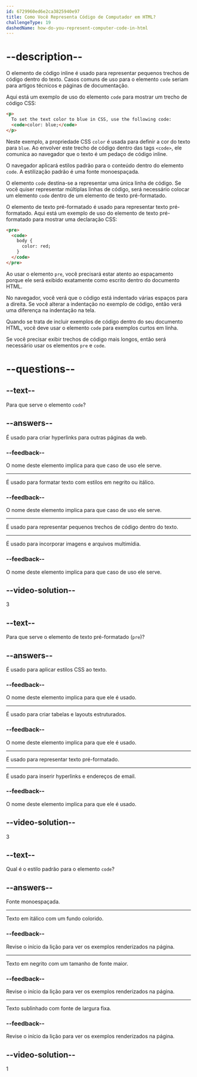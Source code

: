 ```yaml
---
id: 6729960ed6e2ca3825940e97
title: Como Você Representa Código de Computador em HTML?
challengeType: 19
dashedName: how-do-you-represent-computer-code-in-html
---
```


# --description--

O elemento de código inline é usado para representar pequenos trechos de código dentro do texto. Casos comuns de uso para o elemento `code` seriam para artigos técnicos e páginas de documentação.

Aqui está um exemplo de uso do elemento `code` para mostrar um trecho de código CSS:

```html
<p>
  To set the text color to blue in CSS, use the following code:
  <code>color: blue;</code>
</p>
```

Neste exemplo, a propriedade CSS `color` é usada para definir a cor do texto para `blue`. Ao envolver este trecho de código dentro das tags `<code>`, ele comunica ao navegador que o texto é um pedaço de código inline.

O navegador aplicará estilos padrão para o conteúdo dentro do elemento `code`. A estilização padrão é uma fonte monoespaçada.

O elemento `code` destina-se a representar uma única linha de código. Se você quiser representar múltiplas linhas de código, será necessário colocar um elemento `code` dentro de um elemento de texto pré-formatado.

O elemento de texto pré-formatado é usado para representar texto pré-formatado. Aqui está um exemplo de uso do elemento de texto pré-formatado para mostrar uma declaração CSS:

```html
<pre>
  <code>
    body {
      color: red;
    }
  </code>
</pre>
```

Ao usar o elemento `pre`, você precisará estar atento ao espaçamento porque ele será exibido exatamente como escrito dentro do documento HTML.

No navegador, você verá que o código está indentado várias espaços para a direita. Se você alterar a indentação no exemplo de código, então verá uma diferença na indentação na tela.

Quando se trata de incluir exemplos de código dentro do seu documento HTML, você deve usar o elemento `code` para exemplos curtos em linha. 

Se você precisar exibir trechos de código mais longos, então será necessário usar os elementos `pre` e `code`.

# --questions--

## --text--

Para que serve o elemento `code`?

## --answers--

É usado para criar hyperlinks para outras páginas da web.

### --feedback--

O nome deste elemento implica para que caso de uso ele serve.

---

É usado para formatar texto com estilos em negrito ou itálico.

### --feedback--

O nome deste elemento implica para que caso de uso ele serve.

---

É usado para representar pequenos trechos de código dentro do texto.

---

É usado para incorporar imagens e arquivos multimídia.

### --feedback--

O nome deste elemento implica para que caso de uso ele serve.

## --video-solution--

3

## --text--

Para que serve o elemento de texto pré-formatado (`pre`)?

## --answers--

É usado para aplicar estilos CSS ao texto.

### --feedback--

O nome deste elemento implica para que ele é usado.

---

É usado para criar tabelas e layouts estruturados.

### --feedback--

O nome deste elemento implica para que ele é usado.

---

É usado para representar texto pré-formatado.

---

É usado para inserir hyperlinks e endereços de email.

### --feedback--

O nome deste elemento implica para que ele é usado.

## --video-solution--

3

## --text--

Qual é o estilo padrão para o elemento `code`?

## --answers--

Fonte monoespaçada.

---

Texto em itálico com um fundo colorido.

### --feedback--

Revise o início da lição para ver os exemplos renderizados na página.

---

Texto em negrito com um tamanho de fonte maior.

### --feedback--

Revise o início da lição para ver os exemplos renderizados na página.

---

Texto sublinhado com fonte de largura fixa.

### --feedback--

Revise o início da lição para ver os exemplos renderizados na página.

## --video-solution--

1
